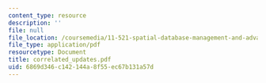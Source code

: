 ```yaml
---
content_type: resource
description: ''
file: null
file_location: /coursemedia/11-521-spatial-database-management-and-advanced-geographic-information-systems-spring-2003/6869d346c142144a8f55ec67b131a57d_correlated_updates.pdf
file_type: application/pdf
resourcetype: Document
title: correlated_updates.pdf
uid: 6869d346-c142-144a-8f55-ec67b131a57d
---
```


